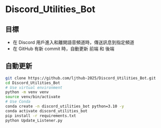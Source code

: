# Discord_Utilities_Bot

## 目標
- 在 Discord 用戶進入和離開語音頻道時，傳送訊息到指定頻道
- 在 GitHub 有新 commit 時，自動更新 前端 和 後端

## 自動更新
```bash
git clone https://github.com/ljthub-2025/Discord_Utilities_Bot.git
cd Discord_Utilities_Bot
# Use virtual environment
python -m venv venv
source venv/bin/activate
# Use Conda
conda create -n discord_utilities_bot python=3.10 -y
conda activate discord_utilities_bot
pip install -r requirements.txt
python Update_Listener.py
```
